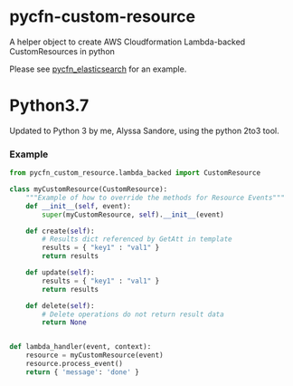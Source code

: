 # pycfn-custom-resource
A helper object to create AWS Cloudformation Lambda-backed CustomResources in python

Please see [pycfn_elasticsearch](https://github.com/elelsee/pycfn-elasticsearch) for an example.

# Python3.7
Updated to Python 3 by me, Alyssa Sandore, using the python 2to3 tool.

### Example
``` python
from pycfn_custom_resource.lambda_backed import CustomResource

class myCustomResource(CustomResource):
    """Example of how to override the methods for Resource Events"""
    def __init__(self, event):
        super(myCustomResource, self).__init__(event)

    def create(self):
        # Results dict referenced by GetAtt in template
        results = { "key1" : "val1" }
        return results

    def update(self):
        results = { "key1" : "val1" }
        return results

    def delete(self):
        # Delete operations do not return result data
        return None


def lambda_handler(event, context):
    resource = myCustomResource(event)
    resource.process_event()
    return { 'message': 'done' }
```
